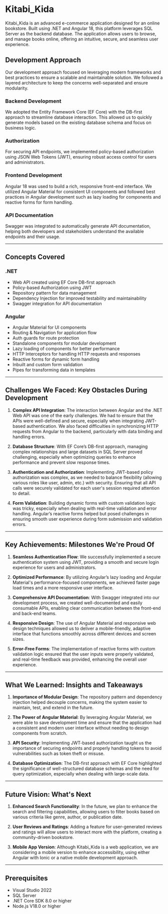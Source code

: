 # Kitabi_Kida

Kitabi_Kida is an advanced e-commerce application designed for an online bookstore. Built using .NET and Angular 18, this platform leverages SQL Server as the backend database. The application allows users to browse, and manage books online, offering an intuitive, secure, and seamless user experience.

## Development Approach

Our development approach focused on leveraging modern frameworks and best practices to ensure a scalable and maintainable solution. We followed a layered architecture to keep the concerns well-separated and ensure modularity.

### Backend Development
We adopted the Entity Framework Core (EF Core) with the DB-first approach to streamline database interaction. This allowed us to quickly generate models based on the existing database schema and focus on business logic.

### Authorization
For securing API endpoints, we implemented policy-based authorization using JSON Web Tokens (JWT), ensuring robust access control for users and administrators.

### Frontend Development
Angular 18 was used to build a rich, responsive front-end interface. We utilized Angular Material for consistent UI components and followed best practices in Angular development such as lazy loading for components and reactive forms for form handling.

### API Documentation
Swagger was integrated to automatically generate API documentation, helping both developers and stakeholders understand the available endpoints and their usage.

---

## Concepts Covered

### .NET

- Web API created using EF Core DB-first approach
- Policy-based Authorization using JWT
- Repository pattern for data management
- Dependency Injection for improved testability and maintainability
- Swagger integration for API documentation

### Angular

- Angular Material for UI components
- Routing & Navigation for application flow
- Auth guards for route protection
- Standalone components for modular development
- Lazy loading of components for better performance
- HTTP Interceptors for handling HTTP requests and responses
- Reactive forms for dynamic form handling
- Inbuilt and custom form validation
- Pipes for transforming data in templates

---

## Challenges We Faced: Key Obstacles During Development

1. **Complex API Integration**: The interaction between Angular and the .NET Web API was one of the early challenges. We had to ensure that the APIs were well-defined and secure, especially when integrating JWT-based authentication. We also faced difficulties in synchronizing HTTP requests from Angular to the backend, particularly with data binding and handling errors.
  
2. **Database Structure**: With EF Core’s DB-first approach, managing complex relationships and large datasets in SQL Server proved challenging, especially when optimizing queries to enhance performance and prevent slow response times.

3. **Authentication and Authorization**: Implementing JWT-based policy authorization was complex, as we needed to balance flexibility (allowing various roles like user, admin, etc.) with security. Ensuring that all API calls were securely validated for each user's session required attention to detail.

4. **Form Validation**: Building dynamic forms with custom validation logic was tricky, especially when dealing with real-time validation and error handling. Angular’s reactive forms helped but posed challenges in ensuring smooth user experience during form submission and validation errors.

---

## Key Achievements: Milestones We're Proud Of

1. **Seamless Authentication Flow**: We successfully implemented a secure authentication system using JWT, providing a smooth and secure login experience for users and administrators.
   
2. **Optimized Performance**: By utilizing Angular’s lazy loading and Angular Material's performance-focused components, we achieved faster page load times and a more responsive user interface.
  
3. **Comprehensive API Documentation**: With Swagger integrated into our development process, we created well-documented and easily consumable APIs, enabling clear communication between the front-end and back-end teams.
  
4. **Responsive Design**: The use of Angular Material and responsive web design techniques allowed us to deliver a mobile-friendly, adaptive interface that functions smoothly across different devices and screen sizes.
  
5. **Error-Free Forms**: The implementation of reactive forms with custom validation logic ensured that the user inputs were properly validated, and real-time feedback was provided, enhancing the overall user experience.

---

## What We Learned: Insights and Takeaways

1. **Importance of Modular Design**: The repository pattern and dependency injection helped decouple concerns, making the system easier to maintain, test, and extend in the future.
   
2. **The Power of Angular Material**: By leveraging Angular Material, we were able to save development time and ensure that the application had a consistent and modern user interface without needing to design components from scratch.

3. **API Security**: Implementing JWT-based authorization taught us the importance of securing endpoints and properly handling tokens to avoid vulnerabilities such as token theft or misuse.

4. **Database Optimization**: The DB-first approach with EF Core highlighted the significance of well-structured database schemas and the need for query optimization, especially when dealing with large-scale data.

---

## Future Vision: What's Next

1. **Enhanced Search Functionality**: In the future, we plan to enhance the search and filtering capabilities, allowing users to filter books based on various criteria like genre, author, or publication date.

2. **User Reviews and Ratings**: Adding a feature for user-generated reviews and ratings will allow users to interact more with the platform, creating a community-driven bookstore.

3. **Mobile App Version**: Although Kitabi_Kida is a web application, we are considering a mobile version to enhance accessibility, using either Angular with Ionic or a native mobile development approach.
   
---

## Prerequisites

- Visual Studio 2022
- SQL Server
- .NET Core SDK 8.0 or higher
- Node.js V18.0 or higher
